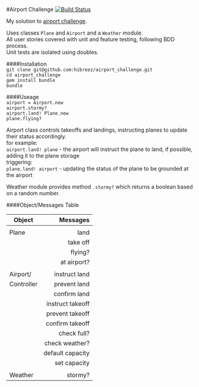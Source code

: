 #Airport Challenge [![Build Status](https://travis-ci.org/hibreez/airport_challenge.svg?branch=master)](https://travis-ci.org/hibreez/airport_challenge)

My solution to [airport challenge](https://github.com/makersacademy/airport_challenge).

Uses classes `Plane` and `Airport` and a `Weather` module.  
All user stories covered with unit and feature testing, following BDD process.   
Unit tests are isolated using doubles. 

####Installation  
`git clone git@github.com:hibreez/airport_challenge.git`  
`cd airport_challenge`  
`gem install bundle`  
`bundle`  

####Useage  
`airport = Airport.new`  
`airport.stormy?`  
`airport.land! Plane.new`  
`plane.flying?`  

Airport class controls takeoffs and landings,
instructing planes to update their status accordingly.  
for example:  
`airport.land! plane` - the airport will instruct the plane to land,
if possible, adding it to the plane storage  
triggering:  
`plane.land! airport` - updating the status of the plane to be grounded at the 
airport

Weather module provides method `.stormy?` which returns a boolean
based on a random number.

####Object/Messages Table

| Object        | Messages         |
| ------------- | ---------------: |
|               |                  |
| Plane         | land             |
|               | take off         |
|               | flying?          |
|               | at airport?      |
|               |                  |
| Airport/      | instruct land    |
| Controller    | prevent land     |
|               | confirm land     |
|               | instruct takeoff |
|               | prevent takeoff  |
|               | confirm takeoff  |
|               | check full?      |
|               | check weather?   |
|               | default capacity |
|               | set capacity     |
|               |                  |
| Weather       | stormy?          |
